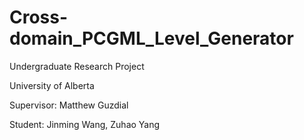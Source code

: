 # Cross-domain_PCGML_Level_Generator
Undergraduate Research Project

University of Alberta

Supervisor: Matthew Guzdial

Student: Jinming Wang, Zuhao Yang
